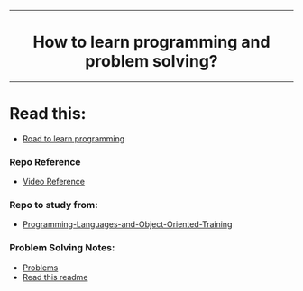 <hr>
<h1 align="center"> How to learn programming and problem solving? </h1>
<hr>

# Read this:
- [Road to learn programming](https://github.com/RaheemAmer/Learn-Programming/blob/main/Road%20to%20learn%20programming.md)

### Repo Reference
-  [Video Reference](https://youtu.be/xXfI6hIOJ3I)
### Repo to study from:
-  [Programming-Languages-and-Object-Oriented-Training](https://github.com/cs-MohamedAyman/Problem-Solving-Training#level-1)
### Problem Solving Notes:
- [Problems](https://github.com/RaheemAmer/Learn-Programming-and-Problem-Solving/tree/main/Problem-Solving)
- [Read this readme](https://github.com/RaheemAmer/Learn-Programming/blob/main/Problem-solving.md)
